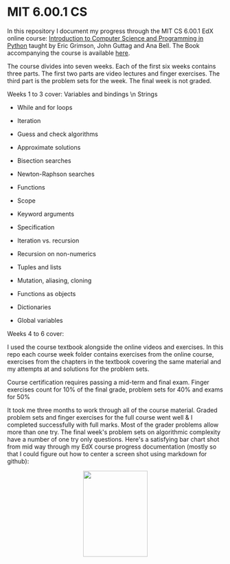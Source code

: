 # MIT 6.00.1 CS
In this repository I document my progress through the MIT CS 6.00.1 EdX online course: [Introduction to Computer Science and Programming in Python](https://ocw.mit.edu/courses/electrical-engineering-and-computer-science/6-0001-introduction-to-computer-science-and-programming-in-python-fall-2016/) taught by Eric Grimson, John Guttag and Ana Bell. The Book accompanying the course is available [here](https://mitpress.mit.edu/books/introduction-computation-and-programming-using-python-1). 

The course divides into seven weeks. Each of the first six weeks contains three parts. The first two parts are video lectures and finger exercises. The third part is the problem sets for the week. The final week is not graded. 

Weeks 1 to 3 cover:
 Variables and bindings \n
 Strings
 - While and for loops
 - Iteration
 - Guess and check algorithms
 - Approximate solutions
 - Bisection searches
 - Newton-Raphson searches
 
 - Functions
 - Scope
 - Keyword arguments
 - Specification
 - Iteration vs. recursion
 - Recursion on non-numerics

 - Tuples and lists
 - Mutation, aliasing, cloning
 - Functions as objects
 - Dictionaries
 - Global variables
 
Weeks 4 to 6 cover:

I used the course textbook alongside the online videos and exercises. In this repo each course week folder contains exercises from the online course, exercises from the chapters in the textbook covering the same material and my attempts at and solutions for the problem sets. 

Course certification requires passing a mid-term and final exam. Finger exercises count for 10% of the final grade, problem sets for 40% and exams for 50%

It took me three months to work through all of the course material. Graded problem sets and finger exercises for the full course went well & I completed successfully with full marks. Most of the grader problems allow more than one try. The final week's problem sets on algorithmic complexity have a number of one try only questions. Here's a satisfying bar chart shot from mid way through my EdX course progress documentation (mostly so that I could figure out how to center a screen shot using markdown for github):

<p align="center">
  <kbd>
<img src="https://github.com/ElAwbery/MIT-CS-and-PP/blob/master/Screen%20Shot%202018-06-05%20at%203.03.50%20PM.png" width="150" height="200" >
  </kbd>
</p>


